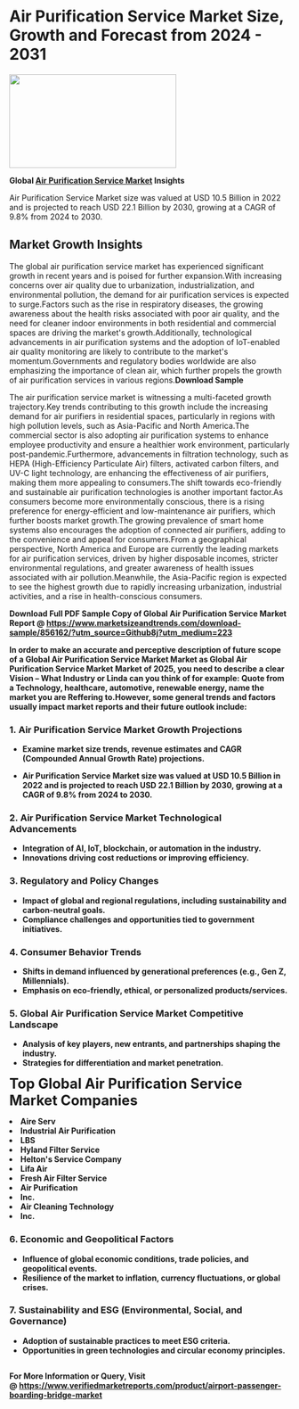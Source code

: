 <H1>Air Purification Service Market Size, Growth and Forecast from 2024 - 2031</H1><img class="aligncenter size-medium wp-image-584254" src="https://thirdeyenews.in/wp-content/uploads/2024/09/Global-Market-Research-300x168.jpeg" alt="" width="300" height="168" /><p><strong>Global&nbsp;<a href="https://www.marketsizeandtrends.com/download-sample/856162/?utm_source=Github8j?utm_medium=223">Air Purification Service Market</a> Insights</strong></p><p>Air Purification Service Market size was valued at USD 10.5 Billion in 2022 and is projected to reach USD 22.1 Billion by 2030, growing at a CAGR of 9.8% from 2024 to 2030.</p><p><h2>Market Growth Insights</h2> <p>The global air purification service market has experienced significant growth in recent years and is poised for further expansion.With increasing concerns over air quality due to urbanization, industrialization, and environmental pollution, the demand for air purification services is expected to surge.Factors such as the rise in respiratory diseases, the growing awareness about the health risks associated with poor air quality, and the need for cleaner indoor environments in both residential and commercial spaces are driving the market's growth.Additionally, technological advancements in air purification systems and the adoption of IoT-enabled air quality monitoring are likely to contribute to the market's momentum.Governments and regulatory bodies worldwide are also emphasizing the importance of clean air, which further propels the growth of air purification services in various regions.<strong>Download Sample</strong> </p> <p>The air purification service market is witnessing a multi-faceted growth trajectory.Key trends contributing to this growth include the increasing demand for air purifiers in residential spaces, particularly in regions with high pollution levels, such as Asia-Pacific and North America.The commercial sector is also adopting air purification systems to enhance employee productivity and ensure a healthier work environment, particularly post-pandemic.Furthermore, advancements in filtration technology, such as HEPA (High-Efficiency Particulate Air) filters, activated carbon filters, and UV-C light technology, are enhancing the effectiveness of air purifiers, making them more appealing to consumers.The shift towards eco-friendly and sustainable air purification technologies is another important factor.As consumers become more environmentally conscious, there is a rising preference for energy-efficient and low-maintenance air purifiers, which further boosts market growth.The growing prevalence of smart home systems also encourages the adoption of connected air purifiers, adding to the convenience and appeal for consumers.From a geographical perspective, North America and Europe are currently the leading markets for air purification services, driven by higher disposable incomes, stricter environmental regulations, and greater awareness of health issues associated with air pollution.Meanwhile, the Asia-Pacific region is expected to see the highest growth due to rapidly increasing urbanization, industrial activities, and a rise in health-conscious consumers.<strong></p><p><span class=""><strong>Download Full PDF Sample Copy of Global Air Purification Service Market Report</strong> @ <a href="https://www.marketsizeandtrends.com/download-sample/856162/?utm_source=Github8j?utm_medium=223" target="_blank">https://www.marketsizeandtrends.com/download-sample/856162/?utm_source=Github8j?utm_medium=223</a></span></p><p>In order to make an accurate and perceptive description of future scope of a Global&nbsp;Air Purification Service Market Market as Global&nbsp;Air Purification Service Market Market of 2025, you need to describe a clear Vision &ndash; What Industry or Linda can you think of for example: Quote from a Technology, healthcare, automotive, renewable energy, name the market you are Reffering to.However, some general trends and factors usually impact market reports and their future outlook include:</p><h3>1.&nbsp;<strong>Air Purification Service Market Growth Projections</strong></h3><ul><li>Examine market size trends, revenue estimates and CAGR (Compounded Annual Growth Rate) projections.</li><li><p>Air Purification Service Market size was valued at USD 10.5 Billion in 2022 and is projected to reach USD 22.1 Billion by 2030, growing at a CAGR of 9.8% from 2024 to 2030.</p></li></ul><h3>2.&nbsp;<strong>Air Purification Service Market Technological Advancements</strong></h3><ul><li>Integration of AI, IoT, blockchain, or automation in the industry.</li><li>Innovations driving cost reductions or improving efficiency.</li></ul><h3>3.&nbsp;<strong>Regulatory and Policy Changes</strong></h3><ul><li>Impact of global and regional regulations, including sustainability and carbon-neutral goals.</li><li>Compliance challenges and opportunities tied to government initiatives.</li></ul><h3>4.&nbsp;<strong>Consumer Behavior Trends</strong></h3><ul><li>Shifts in demand influenced by generational preferences (e.g., Gen Z, Millennials).</li><li>Emphasis on eco-friendly, ethical, or personalized products/services.</li></ul><h3>5.&nbsp;<strong>Global Air Purification Service Market Competitive Landscape</strong></h3><ul><li>Analysis of key players, new entrants, and partnerships shaping the industry.</li><li>Strategies for differentiation and market penetration.</li></ul><p data-pm-slice="1 1 []"><span style="color: inherit; font-family: inherit; font-size: 25px;">Top Global Air Purification Service Market Companies</span></p><div class="" data-test-id=""><p><li>Aire Serv</li><li> Industrial Air Purification</li><li> LBS</li><li> Hyland Filter Service</li><li> Helton's Service Company</li><li> Lifa Air</li><li> Fresh Air Filter Service</li><li> Air Purification</li><li>Inc.</li><li> Air Cleaning Technology</li><li>Inc.</li></p></div><h3>6.&nbsp;<strong>Economic and Geopolitical Factors</strong></h3><ul><li>Influence of global economic conditions, trade policies, and geopolitical events.</li><li>Resilience of the market to inflation, currency fluctuations, or global crises.</li></ul><h3>7.&nbsp;<strong>Sustainability and ESG (Environmental, Social, and Governance)</strong></h3><ul><li>Adoption of sustainable practices to meet ESG criteria.</li><li>Opportunities in green technologies and circular economy principles.</li></ul><h2><strong style="font-size: 14px;">For More Information or Query, Visit @&nbsp;</strong><a style="background-color: #ffffff; font-size: 14px;" href="https://www.marketsizeandtrends.com/report/air-purification-service-market/" target="_blank">https://www.verifiedmarketreports.com/product/airport-passenger-boarding-bridge-market</a></h2>
